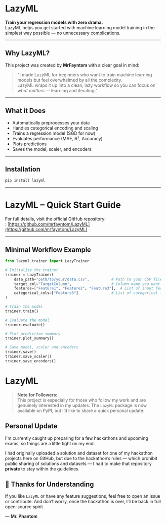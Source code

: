 # LazyML

**Train your regression models with zero drama.**  
LazyML helps you get started with machine learning model training in the simplest way possible — no unnecessary complications.

---

## Why LazyML?

This project was created by **MrFayntom** with a clear goal in mind:

> "I made LazyML for beginners who want to train machine learning models but feel overwhelmed by all the complexity.  
> LazyML wraps it up into a clean, lazy workflow so you can focus on *what matters* — learning and iterating."

---

## What it Does

- Automatically preprocesses your data
- Handles categorical encoding and scaling
- Trains a regression model (SGD for now)
- Evaluates performance (MAE, R², Accuracy)
- Plots predictions
- Saves the model, scaler, and encoders

---

## Installation

```bash
pip install lazyml
```
---

# LazyML – Quick Start Guide

For full details, visit the official GitHub repository:  
: [https://github.com/mrfayntom/LazyML](https://github.com/mrfayntom/LazyML)

---

## Minimal Workflow Example

```python
from lazyml.trainer import LazyTrainer

# Initialize the trainer
trainer = LazyTrainer(
    data_path="path/to/your/data.csv",          # Path to your CSV file
    target_col="TargetColumn",                  # Column name you want to predict
    features=["Feature1", "Feature2", "Feature3"],  # List of input feature column names
    categorical_cols=["Feature3"]               # List of categorical feature names (if any)
)

# Train the model
trainer.train()

# Evaluate the model
trainer.evaluate()

# Plot prediction summary
trainer.plot_summary()

# Save model, scaler and encoders
trainer.save()
trainer.save_scaler()
trainer.save_encoders()
```
# LazyML

> **Note for Followers:**  
> This project is especially for those who follow my work and are genuinely interested in my updates. The `LazyML` package is now available on PyPI, but I’d like to share a quick personal update.

## Personal Update

I'm currently caught up preparing for a few hackathons and upcoming exams, so things are a little tight on my end.

I had originally uploaded a solution and dataset for one of my hackathon projects here on GitHub, but due to the hackathon’s rules — which prohibit public sharing of solutions and datasets — I had to make that repository **private** to stay within the guidelines.

## 🤝 Thanks for Understanding

If you like `LazyML` or have any feature suggestions, feel free to open an issue or contribute. And don’t worry, once the hackathon is over, I’ll be back in full open-source spirit 

— **Mr. Phantom**


